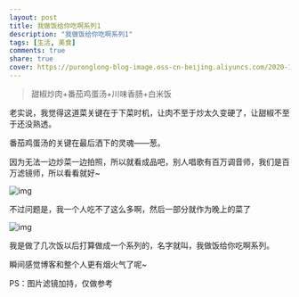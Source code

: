 ```yaml
---
layout: post
title: 我做饭给你吃啊系列1
description: "我做饭给你吃啊系列1"
tags: [生活, 美食]
comments: true
share: true
cover: https://puronglong-blog-image.oss-cn-beijing.aliyuncs.com/2020-12-26-IMG_4265.JPG
---
```


> 甜椒炒肉+番茄鸡蛋汤+川味香肠+白米饭

<!-- more -->

老实说，我觉得这道菜关键在于下菜时机，让肉不至于炒太久变硬了，让甜椒不至于还没熟透。

番茄鸡蛋汤的关键在最后洒下的灵魂——葱。

因为无法一边炒菜一边拍照，所以就看成品吧，别人唱歌有百万调音师，我们是百万滤镜师，所以看看就好~

![img](https://puronglong-blog-image.oss-cn-beijing.aliyuncs.com/2020-12-26-IMG_4265.JPG)

不过问题是，我一个人吃不了这么多啊，然后一部分就作为晚上的菜了

![img](https://puronglong-blog-image.oss-cn-beijing.aliyuncs.com/2020-12-26-IMG_4263.JPG)

我是做了几次饭以后打算做成一个系列的，名字就叫，我做饭给你吃啊系列。

瞬间感觉博客和整个人更有烟火气了呢~

PS：图片滤镜加持，仅做参考

